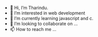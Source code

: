 - 👋 Hi, I’m Tharindu.
- 👀 I’m interested in web development
- 🌱 I’m currently learning javascript and c.
- 💞️ I’m looking to collaborate on ...
- 📫 How to reach me ...

<!---
tddasantha/tddasantha is a ✨ special ✨ repository because its `README.md` (this file) appears on your GitHub profile.
You can click the Preview link to take a look at your changes.
--->
